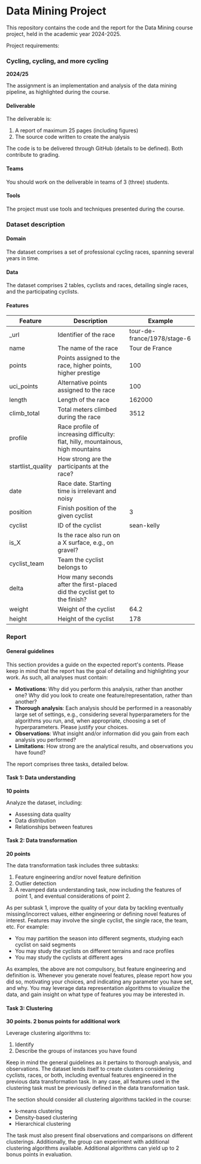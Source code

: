 # Data Mining Project

This repository contains the code and the report for the Data Mining course project, held in the academic year 2024-2025.

Project requirements:

### Cycling, cycling, and more cycling
**2024/25**

The assignment is an implementation and analysis of the data mining pipeline, as highlighted during the course.

#### Deliverable
The deliverable is:
1. A report of maximum 25 pages (including figures)
2. The source code written to create the analysis

The code is to be delivered through GitHub (details to be defined). Both contribute to grading.

#### Teams
You should work on the deliverable in teams of 3 (three) students.

#### Tools
The project must use tools and techniques presented during the course.

### Dataset description

#### Domain
The dataset comprises a set of professional cycling races, spanning several years in time.

#### Data
The dataset comprises 2 tables, cyclists and races, detailing single races, and the participating cyclists.

#### Features
| Feature        | Description                                             | Example                          |
|----------------|---------------------------------------------------------|----------------------------------|
| _url           | Identifier of the race                                  | tour-de-france/1978/stage-6      |
| name           | The name of the race                                    | Tour de France                   |
| points         | Points assigned to the race, higher points, higher prestige | 100                              |
| uci_points     | Alternative points assigned to the race                 | 100                              |
| length         | Length of the race                                      | 162000                           |
| climb_total    | Total meters climbed during the race                    | 3512                             |
| profile        | Race profile of increasing difficulty: flat, hilly, mountainous, high mountains |                                  |
| startlist_quality | How strong are the participants at the race?         |                                  |
| date           | Race date. Starting time is irrelevant and noisy        |                                  |
| position       | Finish position of the given cyclist                    | 3                                |
| cyclist        | ID of the cyclist                                       | sean-kelly                       |
| is_X           | Is the race also run on a X surface, e.g., on gravel?   |                                  |
| cyclist_team   | Team the cyclist belongs to                             |                                  |
| delta          | How many seconds after the first-placed did the cyclist get to the finish? |                                  |
| weight         | Weight of the cyclist                                   | 64.2                             |
| height         | Height of the cyclist                                   | 178                              |

### Report

#### General guidelines
This section provides a guide on the expected report's contents. Please keep in mind that the report has the goal of detailing and highlighting your work. As such, all analyses must contain:

- **Motivations**: Why did you perform this analysis, rather than another one? Why did you look to create one feature/representation, rather than another?
- **Thorough analysis**: Each analysis should be performed in a reasonably large set of settings, e.g., considering several hyperparameters for the algorithms you run, and, when appropriate, choosing a set of hyperparameters. Please justify your choices.
- **Observations**: What insight and/or information did you gain from each analysis you performed?
- **Limitations**: How strong are the analytical results, and observations you have found?

The report comprises three tasks, detailed below.

#### Task 1: Data understanding
**10 points**

Analyze the dataset, including:
- Assessing data quality
- Data distribution
- Relationships between features

#### Task 2: Data transformation
**20 points**

The data transformation task includes three subtasks:
1. Feature engineering and/or novel feature definition
2. Outlier detection
3. A revamped data understanding task, now including the features of point 1, and eventual considerations of point 2.

As per subtask 1, improve the quality of your data by tackling eventually missing/incorrect values, either engineering or defining novel features of interest. Features may involve the single cyclist, the single race, the team, etc. For example:
- You may partition the season into different segments, studying each cyclist on said segments
- You may study the cyclists on different terrains and race profiles
- You may study the cyclists at different ages

As examples, the above are not compulsory, but feature engineering and definition is. Whenever you generate novel features, please report how you did so, motivating your choices, and indicating any parameter you have set, and why. You may leverage data representation algorithms to visualize the data, and gain insight on what type of features you may be interested in.

#### Task 3: Clustering
**30 points. 2 bonus points for additional work**

Leverage clustering algorithms to:
1. Identify
2. Describe the groups of instances you have found

Keep in mind the general guidelines as it pertains to thorough analysis, and observations. The dataset lends itself to create clusters considering cyclists, races, or both, including eventual features engineered in the previous data transformation task. In any case, all features used in the clustering task must be previously defined in the data transformation task.

The section should consider all clustering algorithms tackled in the course:
- k-means clustering
- Density-based clustering
- Hierarchical clustering

The task must also present final observations and comparisons on different clusterings. Additionally, the group can experiment with additional clustering algorithms available. Additional algorithms can yield up to 2 bonus points in evaluation.
